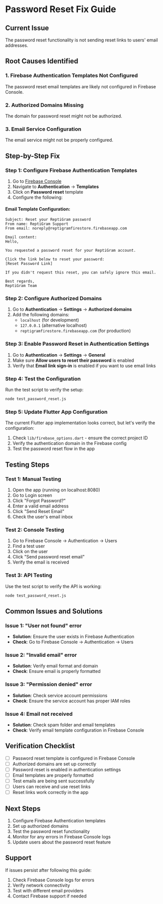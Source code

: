 # Password Reset Fix Guide

## Current Issue
The password reset functionality is not sending reset links to users' email addresses.

## Root Causes Identified

### 1. Firebase Authentication Templates Not Configured
The password reset email templates are likely not configured in Firebase Console.

### 2. Authorized Domains Missing
The domain for password reset might not be authorized.

### 3. Email Service Configuration
The email service might not be properly configured.

## Step-by-Step Fix

### Step 1: Configure Firebase Authentication Templates

1. Go to [Firebase Console](https://console.firebase.google.com/project/reptigramfirestore)
2. Navigate to **Authentication** → **Templates**
3. Click on **Password reset** template
4. Configure the following:

#### Email Template Configuration:
```
Subject: Reset your ReptiGram password
From name: ReptiGram Support
From email: noreply@reptigramfirestore.firebaseapp.com

Email content:
Hello,

You requested a password reset for your ReptiGram account.

Click the link below to reset your password:
[Reset Password Link]

If you didn't request this reset, you can safely ignore this email.

Best regards,
ReptiGram Team
```

### Step 2: Configure Authorized Domains

1. Go to **Authentication** → **Settings** → **Authorized domains**
2. Add the following domains:
   - `localhost` (for development)
   - `127.0.0.1` (alternative localhost)
   - `reptigramfirestore.firebaseapp.com` (for production)

### Step 3: Enable Password Reset in Authentication Settings

1. Go to **Authentication** → **Settings** → **General**
2. Make sure **Allow users to reset their password** is enabled
3. Verify that **Email link sign-in** is enabled if you want to use email links

### Step 4: Test the Configuration

Run the test script to verify the setup:

```bash
node test_password_reset.js
```

### Step 5: Update Flutter App Configuration

The current Flutter app implementation looks correct, but let's verify the configuration:

1. Check `lib/firebase_options.dart` - ensure the correct project ID
2. Verify the authentication domain in the Firebase config
3. Test the password reset flow in the app

## Testing Steps

### Test 1: Manual Testing
1. Open the app (running on localhost:8080)
2. Go to Login screen
3. Click "Forgot Password?"
4. Enter a valid email address
5. Click "Send Reset Email"
6. Check the user's email inbox

### Test 2: Console Testing
1. Go to Firebase Console → Authentication → Users
2. Find a test user
3. Click on the user
4. Click "Send password reset email"
5. Verify the email is received

### Test 3: API Testing
Use the test script to verify the API is working:

```bash
node test_password_reset.js
```

## Common Issues and Solutions

### Issue 1: "User not found" error
- **Solution**: Ensure the user exists in Firebase Authentication
- **Check**: Go to Firebase Console → Authentication → Users

### Issue 2: "Invalid email" error
- **Solution**: Verify email format and domain
- **Check**: Ensure email is properly formatted

### Issue 3: "Permission denied" error
- **Solution**: Check service account permissions
- **Check**: Ensure the service account has proper IAM roles

### Issue 4: Email not received
- **Solution**: Check spam folder and email templates
- **Check**: Verify email template configuration in Firebase Console

## Verification Checklist

- [ ] Password reset template is configured in Firebase Console
- [ ] Authorized domains are set up correctly
- [ ] Password reset is enabled in authentication settings
- [ ] Email templates are properly formatted
- [ ] Test emails are being sent successfully
- [ ] Users can receive and use reset links
- [ ] Reset links work correctly in the app

## Next Steps

1. Configure Firebase Authentication templates
2. Set up authorized domains
3. Test the password reset functionality
4. Monitor for any errors in Firebase Console logs
5. Update users about the password reset feature

## Support

If issues persist after following this guide:
1. Check Firebase Console logs for errors
2. Verify network connectivity
3. Test with different email providers
4. Contact Firebase support if needed 